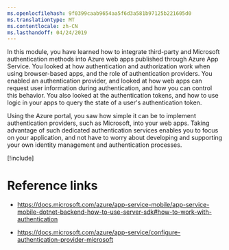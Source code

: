 ```yaml
---
ms.openlocfilehash: 9f0399caab9654aa5f6d3a581b97125b221605d0
ms.translationtype: MT
ms.contentlocale: zh-CN
ms.lasthandoff: 04/24/2019
---
```

In this module, you have learned how to integrate third-party and Microsoft authentication methods into Azure web apps published through Azure App Service. You looked at how authentication and authorization work when using browser-based apps, and the role of authentication providers. You enabled an authentication provider, and looked at how web apps can request user information during authentication, and how you can control this behavior. You also looked at the authentication tokens, and how to use logic in your apps to query the state of a user's authentication token.

Using the Azure portal, you saw how simple it can be to implement authentication providers, such as Microsoft, into your web apps. Taking advantage of such dedicated authentication services enables you to focus on your application, and not have to worry about developing and supporting your own identity management and authentication processes.

[!include[](../../../includes/azure-sandbox-cleanup.md)]

# <a name="reference-links"></a>Reference links

- https://docs.microsoft.com/azure/app-service-mobile/app-service-mobile-dotnet-backend-how-to-use-server-sdk#how-to-work-with-authentication

- https://docs.microsoft.com/azure/app-service/configure-authentication-provider-microsoft
